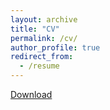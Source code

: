 ```yaml
---
layout: archive
title: "CV"
permalink: /cv/
author_profile: true
redirect_from:
  - /resume
---
```


[Download](/files/CV.pdf)
